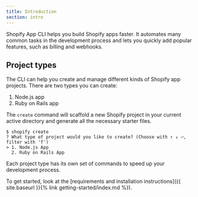 ```yaml
---
title: Introduction
section: intro
---
```


Shopify App CLI helps you build Shopify apps faster. It automates many common tasks in the development process and lets you quickly add popular features, such as billing and webhooks.

## Project types

The CLI can help you create and manage different kinds of Shopify app projects. There are two types you can create:

1. Node.js app
2. Ruby on Rails app

The `create` command will scaffold a new Shopify project in your current active directory and generate all the necessary starter files.

```console
$ shopify create
? What type of project would you like to create? (Choose with ↑ ↓ ⏎, filter with 'f')
> 1. Node.js App
  2. Ruby on Rails App
```

Each project type has its own set of commands to speed up your development process.

To get started, look at the [requirements and installation instructions]({{ site.baseurl }}{% link getting-started/index.md %}).
